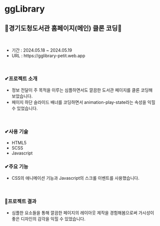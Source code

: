 # ggLibrary
<h2>👀경기도청도서관 홈페이지(메인) 클론 코딩👀</h2>
</br>
<ul>
  <li>기간 : 2024.05.18 ~ 2024.05.19</li>
  <li>URL : https://gglibrary-petit.web.app</li>
</ul>
</br>
<h3>✔프로젝트 소개</h3>
<ul>
  <li>정보 전달이 주 목적을 이루는 심플하면서도 깔끔한 도서관 페이지를 클론 코딩해 보았습니다.</li>
  <li>페이지 하단 슬라이드 배너를 코딩하면서 animation-play-state라는 속성을 익힐 수 있었습니다. </li>
</ul>
</br>
<h3>✔사용 기술</h3>
<ul>
  <li>HTML5</li>
  <li>SCSS</li>
  <li>Javascript</li>
</ul>
<h3>✔주요 기능</h3>
<ul>
  <li>CSS의 애니메이션 기능과 Javascript의 스크롤 이벤트를 사용했습니다.</li>
</ul>
</br>
<h3>🚩프로젝트 결과</h3>
<ul>
  <li>심플한 요소들을 통해 깔끔한 페이지의 레이아웃 제작을 경험해봄으로써 가시성이 좋은 디자인의 감각을 익힐 수 있었습니다. </li>
</ul>

